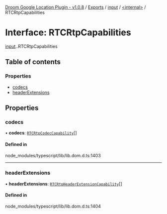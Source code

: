 [Droom Google Location Plugin - v1.0.8](../README.md) / [Exports](../modules.md) / [input](../modules/input.md) / [<internal\>](../modules/input._internal_.md) / RTCRtpCapabilities

# Interface: RTCRtpCapabilities

[input](../modules/input.md).[<internal>](../modules/input._internal_.md).RTCRtpCapabilities

## Table of contents

### Properties

- [codecs](input._internal_.RTCRtpCapabilities.md#codecs)
- [headerExtensions](input._internal_.RTCRtpCapabilities.md#headerextensions)

## Properties

### codecs

• **codecs**: [`RTCRtpCodecCapability`](input._internal_.RTCRtpCodecCapability.md)[]

#### Defined in

node_modules/typescript/lib/lib.dom.d.ts:1403

___

### headerExtensions

• **headerExtensions**: [`RTCRtpHeaderExtensionCapability`](input._internal_.RTCRtpHeaderExtensionCapability.md)[]

#### Defined in

node_modules/typescript/lib/lib.dom.d.ts:1404
